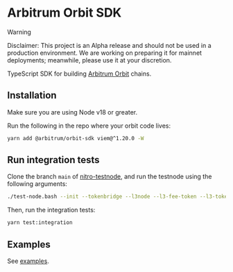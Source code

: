 # Arbitrum Orbit SDK

> [!WARNING]
> Disclaimer: This project is an Alpha release and should not be used in a production environment. We are working on preparing it for mainnet deployments; meanwhile, please use it at your discretion.

TypeScript SDK for building [Arbitrum Orbit](https://arbitrum.io/orbit) chains.

## Installation

Make sure you are using Node v18 or greater.

Run the following in the repo where your orbit code lives:

```bash
yarn add @arbitrum/orbit-sdk viem@^1.20.0 -W
```

## Run integration tests

Clone the branch `main` of [nitro-testnode](https://github.com/OffchainLabs/nitro-testnode), and run the testnode using the following arguments:

```bash
./test-node.bash --init --tokenbridge --l3node --l3-fee-token --l3-token-bridge
```

Then, run the integration tests:

```bash
yarn test:integration
```

## Examples

See [examples](./examples).
